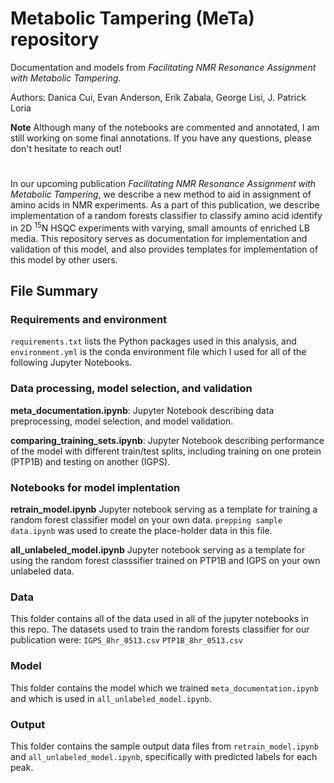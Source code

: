 # Metabolic Tampering (MeTa) repository

Documentation and models from *Facilitating NMR Resonance Assignment with Metabolic Tampering*.

Authors: Danica Cui, Evan Anderson, Erik Zabala, George Lisi, J. Patrick Loria

**Note** Although many of the notebooks are commented and annotated, I am still working on some final annotations. If you have any questions, please don't hesitate to reach out!
#

In our upcoming publication *Facilitating NMR Resonance Assignment with Metabolic Tampering*, we describe a new method to aid in assignment of amino acids in NMR experiments. As a part of this publication, we describe implementation of a random forests classifier to classify amino acid identify in 2D <sup>15</sup>N HSQC experiments with varying, small amounts of enriched LB media. This repository serves as documentation for implementation and validation of this model, and also provides templates for implementation of this model by other users.


## File Summary

### Requirements and environment
`requirements.txt` lists the Python packages used in this analysis, and `environment.yml` is the conda environment file which I used for all of the following Jupyter Notebooks.

### Data processing, model selection, and validation
**meta_documentation.ipynb**: Jupyter Notebook describing data preprocessing, model selection, and model validation.

**comparing_training_sets.ipynb**: Jupyter Notebook describing performance of the model with different train/test splits, including training on one protein (PTP1B) and testing on another (IGPS). 

### Notebooks for model implentation
**retrain_model.ipynb** Jupyter notebook serving as a template for training a random forest classifier model on your own data. `prepping sample data.ipynb` was used to create the place-holder data in this file. 

**all_unlabeled_model.ipynb** Jupyter notebook serving as a template for using the random forest classsifier trained on PTP1B and IGPS on your own unlabeled data.

### Data
This folder contains all of the data used in all of the jupyter notebooks in this repo. The datasets used to train the random forests classifier for our publication were:
`IGPS_8hr_0513.csv`
`PTP1B_8hr_0513.csv`

### Model
This folder contains the model which we trained `meta_documentation.ipynb` and which is used in `all_unlabeled_model.ipynb`. 

### Output
This folder contains the sample output data files from `retrain_model.ipynb` and `all_unlabeled_model.ipynb`, specifically with predicted labels for each peak. 



